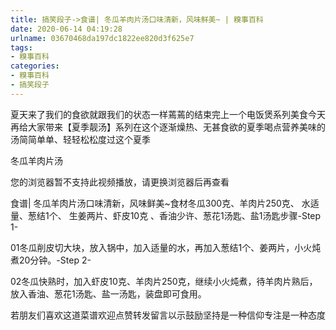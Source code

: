 ```yaml
---
title: 搞笑段子->食谱| 冬瓜羊肉片汤口味清新，风味鲜美~ | 糗事百科
date: 2020-06-14 04:19:28
urlname: 03670468da197dc1822ee820d3f625e7
tags: 
- 糗事百科
categories:
- 糗事百科
- 搞笑段子
---
```

夏天来了我们的食欲就跟我们的状态一样蔫蔫的结束完上一个电饭煲系列美食今天再给大家带来【夏季靓汤】系列在这个逐渐燥热、无甚食欲的夏季喝点营养美味的汤简简单单、轻轻松松度过这个夏季

冬瓜羊肉片汤  

您的浏览器暂不支持此视频播放，请更换浏览器后再查看

食谱| 冬瓜羊肉片汤口味清新，风味鲜美~食材冬瓜300克、羊肉片250克、 水适量、葱结1个、 生姜两片、虾皮10克 、香油少许、葱花1汤匙、盐1汤匙步骤-Step 1-

01冬瓜削皮切大块，放入锅中，加入适量的水，再加入葱结1个、姜两片，小火炖煮20分钟。-Step 2-

02冬瓜快熟时，加入虾皮10克、羊肉片250克，继续小火炖煮，待羊肉片熟后，放入香油、葱花1汤匙、盐一汤匙，装盘即可食用。

若朋友们喜欢这道菜谱欢迎点赞转发留言以示鼓励坚持是一种信仰专注是一种态度


